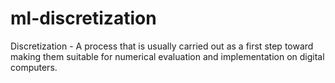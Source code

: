 # ml-discretization
Discretization - A process that is usually carried out as a first step toward making them suitable for numerical evaluation and implementation on digital computers.

